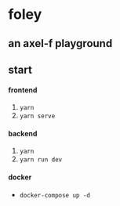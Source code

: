 # foley
## an axel-f playground

## start
#### frontend
1. `yarn`
2. `yarn serve`

#### backend
1. `yarn`
2. `yarn run dev`

#### docker
* `docker-compose up -d`